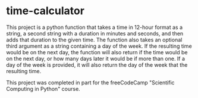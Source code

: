 # time-calculator
This project is a python function that takes a time in 12-hour format as a string, a second string with a duration in minutes and seconds, and then adds that duration to the given time. The function also takes an optional third argument as a string containing a day of the week. If the resulting time would be on the next day, the function will also return if the time would be on the next day, or how many days later it would be if more than one. If a day of the week is provided, it will also return the day of the week that the resulting time.

This project was completed in part for the freeCodeCamp "Scientific Computing in Python" course.